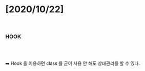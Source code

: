 # [2020/10/22]



</br>

### HOOK

</br></br>

:arrow_right: Hook 을 이용하면 class 를 굳이 사용 안 해도 상태관리를 할 수 있다. 

